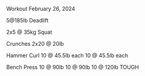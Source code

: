 Workout February 26, 2024

5@185lb Deadlift

2x5 @ 35kg Squat

Crunches
2x20 @ 20lb 

Hammer Curl
10 @ 45.5lb each
10 @ 45.5lb each

Bench Press
10 @ 90lb 
10 @ 90lb 
10 @ 120lb TOUGH
